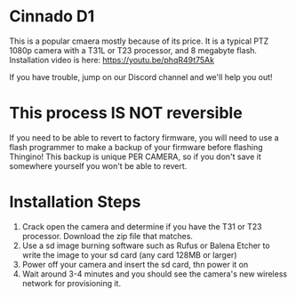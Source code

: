 # Cinnado D1

This is a popular cmaera mostly because of its price. It is a typical PTZ 1080p camera with a T31L or T23 processor, and 8 megabyte flash.
Installation video is here: https://youtu.be/phqR49t75Ak

If you have trouble, jump on our Discord channel and we'll help you out!

# This process IS NOT reversible

If you need to be able to revert to factory firmware, you will need to use a flash programmer to make a backup of your firmware before flashing Thingino!
This backup is unique PER CAMERA, so if you don't save it somewhere yourself you won't be able to revert.

# Installation Steps

1. Crack open the camera and determine if you have the T31 or T23 processor. Download the zip file that matches.
2. Use a sd image burning software such as Rufus or Balena Etcher to write the image to your sd card (any card 128MB or larger)
3. Power off your camera and insert the sd card, thn power it on
4. Wait around 3-4 minutes and you should see the camera's new wireless network for provisioning it.


